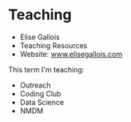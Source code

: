 # Teaching

- Elise Gallois
- Teaching Resources
- Website: www.elisegallois.com

This term I'm teaching:
- Outreach
- Coding Club
- Data Science
- NMDM 